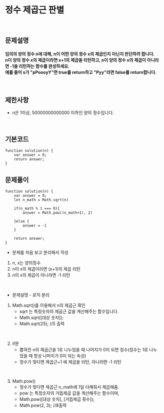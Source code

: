 # 정수 제곱근 판별
<br>

## 문제설명
#### 임의의 양의 정수 n에 대해, n이 어떤 양의 정수 x의 제곱인지 아닌지 판단하려 합니다.<br>n이 양의 정수 x의 제곱이라면 x+1의 제곱을 리턴하고, n이 양의 정수 x의 제곱이 아니라면 -1을 리턴하는 함수를 완성하세요.<br>예를 들어 s가 "pPoooyY"면 true를 return하고 "Pyy"라면 false를 return합니다.

<br>

## 제한사항
* n은 1이상, 50000000000000 이하인 양의 정수입니다.
<br>

## 기본코드
```
function solution(n) {
    var answer = 0;
    return answer;
}
```


## 문제풀이
```
function solution(n) {
    var answer = 0;
    let n_math = Math.sqrt(n)
    
    if(n_math % 1 === 0){    
        answer = Math.pow((n_math+1), 2)
        
    }else {
        answer = -1
    }
    
    return answer;
}
```
* 문제를 처음 보고 분리해서 작성
1. n, x는 양의정수
2. n이 x의 제곱이라면 (x+1)의 제곱 리턴
3. n이 x의 제곱이 아니라면 -1 리턴

<br>

* 문제설명 - 로직 분리
1. Math.sqrt()를 이용해서 n의 제곱근 확인
   - sqrt 는 특정숫자의 제곱근 값을 계산해주는 함수입니다.
   - Math.sqrt([대상 숫자]);
   - Math.sqrt(25); //5 출력
<br>

2. if문
   - 뽑혀진 n의 제곱근을 1로 나누었을 때 나머지가 0이 되면 정수(정수는 1로 나누었을 때 항상 나머지가 0이 되는 속성)
   - 정수가 맞다면 제곱근+1 에 제곱을 리턴, 아니라면 -1 리턴
<br>   

3. Math.pow()
   - 정수가 맞다면 제곱근 n_math에 1일 더해줘서 제곱해줌.
   - pow 는 특정숫자의 거듭제곱 값을 계산해주는 함수이며,
   - Math.pow([대상 숫자], [거듭제곱 횟수]);
   - Math.pow(2, 3); //8출력
